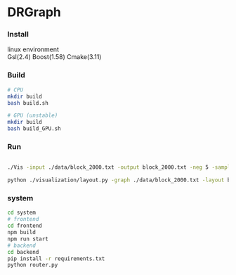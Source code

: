 # DRGraph

### Install
linux environment  
Gsl(2.4)  Boost(1.58) Cmake(3.11)

### Build
```bash
# CPU
mkdir build
bash build.sh

# GPU (unstable)
mkdir build
bash build_GPU.sh
```

### Run
```bash

./Vis -input ./data/block_2000.txt -output block_2000.txt -neg 5 -samples 400 -gamma 0.1 -mode 1 -A 2 -B 1

python ./visualization/layout.py -graph ./data/block_2000.txt -layout block_2000.txt -outpng block_2000.png
```

### system
```bash 
cd system
# frontend
cd frontend
npm build
npm run start
# backend
cd backend
pip install -r requirements.txt
python router.py
```
